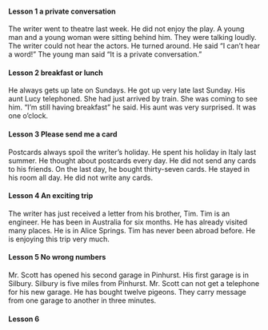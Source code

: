 #### Lesson 1 a private conversation
The writer went to theatre last week. He did not enjoy the play. A young man and a young woman were sitting behind him. They were talking loudly. The writer could not hear the actors. He turned around. He said “I can’t hear a word!” The young man said “It is a private conversation.” 
#### Lesson 2 breakfast or lunch
He always gets up late on Sundays. He got up very late last Sunday. His aunt Lucy telephoned. She had just arrived by train. She was coming to see him. “I’m still having breakfast” he said. His aunt was very surprised. It was one o’clock.
#### Lesson 3 Please send me a card
Postcards always spoil the writer’s holiday. He spent his holiday in Italy last summer. He thought about postcards every day. He did not send any cards to his friends. On the last day, he bought thirty-seven cards. He stayed in his room all day. He did not write any cards.
#### Lesson 4 An exciting trip
The writer has just received a letter from his brother, Tim. Tim is an engineer. He has been in Australia for six months. He has already visited many places. He is in Alice Springs. Tim has never been abroad before. He is enjoying this trip very much.
#### Lesson 5 No wrong numbers
Mr. Scott has opened his second garage in Pinhurst. His first garage is in Silbury. Silbury is five miles from Pinhurst. Mr. Scott can not get a telephone for his new garage. He has bought twelve pigeons. They carry message from one garage to another in three minutes.
#### Lesson 6
